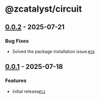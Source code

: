 # @zcatalyst/circuit

## [0.0.2](https://github.com/catalystbyzoho/zcatalyst-sdk-js/releases/tag/v0.0.2) - 2025-07-21

### Bug Fixes
- Solved the package installation issue.[`#16`](https://github.com/catalystbyzoho/zcatalyst-sdk-js/pull/16)

## [0.0.1](https://github.com/catalystbyzoho/zcatalyst-sdk-js/releases/tag/v0.0.1) - 2025-07-18

### Features
- initial release[`#11`](https://github.com/catalystbyzoho/zcatalyst-sdk-js/pull/11)
